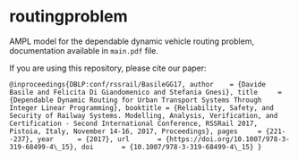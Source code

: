 # routingproblem


AMPL model for the dependable dynamic vehicle routing problem, documentation available in `main.pdf` file. 

If you are using this repository, please cite our paper:

`@inproceedings{DBLP:conf/rssrail/BasileGG17,
  author    = {Davide Basile and
               Felicita Di Giandomenico and
               Stefania Gnesi},
  title     = {Dependable Dynamic Routing for Urban Transport Systems Through Integer
               Linear Programming},
  booktitle = {Reliability, Safety, and Security of Railway Systems. Modelling, Analysis,
               Verification, and Certification - Second International Conference,
               RSSRail 2017, Pistoia, Italy, November 14-16, 2017, Proceedings},
  pages     = {221--237},
  year      = {2017},
  url       = {https://doi.org/10.1007/978-3-319-68499-4\_15},
  doi       = {10.1007/978-3-319-68499-4\_15}
}`
